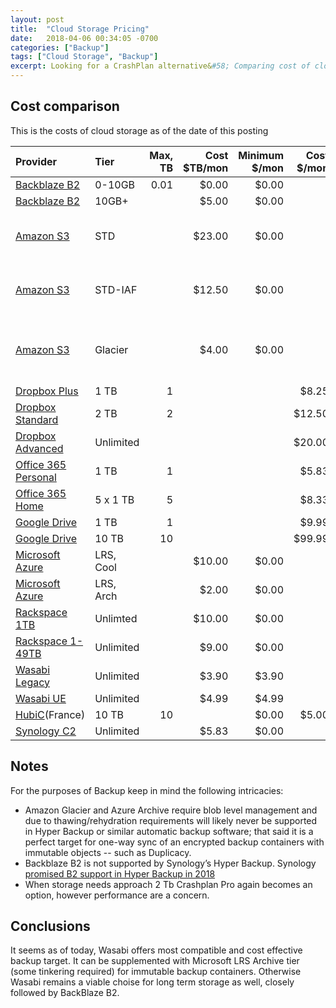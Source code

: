 ```yaml
---
layout: post
title:  "Cloud Storage Pricing"
date:   2018-04-06 00:34:05 -0700
categories: ["Backup"]
tags: ["Cloud Storage", "Backup"]
excerpt: Looking for a CrashPlan alternative&#58; Comparing cost of cloud storage.
---
```



## Cost comparison

This is the costs of cloud storage as of the date of this posting

|**Provider**    |**Tier**|**Max, TB**|**Cost<br> $TB/mon**|**Minimum<br>$/mon**|**Cost<br>$/mon**|**Eggress<br>$/GB**|**Availability**|**0.5TB**|**1TB**|**2TB**|**4TB**|**6TB**|**8TB**|**10TB**|**12TB**
|:---------------|:-------|---------------:|-------------------:|-------------------:|----------------:|------------------:|:---------------|--------:|------:|------:|------:|------:|------:|------:|------:
|[Backblaze B2](https://www.backblaze.com/b2/cloud-storage-pricing.html)            |0-10GB     |0.01   |$0.00  |$0.00  |       |$0.00                      |Instant|$0.00  |       ||||||
|[Backblaze B2](https://www.backblaze.com/b2/cloud-storage-pricing.html)            |10GB+      |       |$5.00  |$0.00  |       |$0.01                      |instant|$2.50  |$5.00  |$10.00|$20.00|$30.00|$40.00|$50.00|$60.00
|[Amazon S3](https://aws.amazon.com/s3/pricing/)                                    |STD        |       |$23.00 |$0.00  |       |1GB/mon free, then $0.09   |Instant|$11.50 |$23.00 |$46.00|$92.00|$138.00|$184.00|$230.00|$276.00
|[Amazon S3](https://aws.amazon.com/s3/pricing/)                                    |STD-IAF    |       |$12.50 |$0.00  |       |1GB/mon free, then $0.09   |Instant|$6.25  |$12.50 |$25.00|$50.00|$75.00|$100.00|$125.00|$150.00
|[Amazon S3](https://aws.amazon.com/s3/pricing/)                                    |Glacier    |       |$4.00  |$0.00  |       |1GB/mon free, then $0.09, +$0.0025|5-12 hours|$2.00|$4.00|$8.00|$16.00|$24.00|$32.00|$40.00|$48.00
|[Dropbox Plus](https://www.dropbox.com/buy?_tk=plus_last_button)                   |1 TB       |1      |       |       |$8.25  |$0.00                      |Instant|$8.25  |$8.25  ||||||
|[Dropbox Standard](https://www.dropbox.com/plans?trigger=nr)                       |2 TB       |2      |       |       |$12.50 |$0.00                      |Instant|$12.50 |$12.50 |$12.50|||||
|[Dropbox Advanced](https://www.dropbox.com/plans?trigger=nr)                       |Unlimited  |       |       |       |$20.00 |$0.00                      |Instant|$20.00 |$20.00 |$20.00|$20.00|$20.00|$20.00|$20.00|$20.00
|[Office 365 Personal](https://products.office.com/en-us/office-365-personal)       |1 TB       |1      |       |       |$5.83  |$0.00                      |Instant|$5.83  |$5.83  ||||||
|[Office 365 Home](https://products.office.com/en-us/compare-all-microsoft-office-products?tab=1)|5 x 1 TB|5|   |       |$8.33  |$0.00                      |Instant|$8.33  |$8.33  |$8.33|$8.33||||
|[Google Drive](https://www.google.com/drive/pricing/)                              |1 TB       |       1|      |       |$9.99  |$0.00                      |Instant|$9.99  |$9.99  ||||||
|[Google Drive](https://www.google.com/drive/pricing/)                              |10 TB      |10     |       |       |$99.99 |$0.00                      |Instant|$99.99 |$99.99 |$99.99|$99.99|$99.99|$99.99|$99.99|
|[Microsoft Azure](https://azure.microsoft.com/en-us/pricing/details/storage/blobs/)|LRS, Cool  |       |$10.00 |$0.00  |       |$0.01                      |Instant|$5.00  |$10.00 |$20.00|$40.00|$60.00|$80.00|$100.00|$120.00
|[Microsoft Azure](https://azure.microsoft.com/en-us/pricing/details/storage/blobs/)|LRS, Arch  |       |$2.00  |$0.00  |       |$0.02                      |<15 hours|$1.00|$2.00  |$4.00|$8.00|$12.00|$16.00|$20.00|$24.00
|[Rackspace 1TB](https://www.rackspace.com/cloud/files)                             |Unlimted   |       |$10.00 |$0.00  |       |$0.12                      |Instant|$5.00  |$10.00 |$20.00|$40.00|$60.00|$80.00|$100.00|$120.00
|[Rackspace 1-49TB](https://www.rackspace.com/cloud/files)                          |Unlimited  |       |$9.00  |$0.00  |       |$0.10                      |Instant|$4.50  |$9.00  |$18.00|$36.00|$54.00|$72.00|$90.00|$108.00
|[Wasabi Legacy](https://wasabi.com/pricing/)                                       |Unlimited  |       |$3.90  |$3.90  |       |$0.04                      |Instant|$3.90  |$3.90  |$7.80|$15.60|$23.40|$31.20|$39.00|$46.80
|[Wasabi UE](https://wasabi.com/pricing/)                                           |Unlimited  |       |$4.99  |$4.99  |       |$0.00                      |Instant|$4.99	|$4.99	|$9.98|	$19.96|	$29.94|	$39.92|	$49.90|	$59.88
|[HubiC](https://hubic.com/en/)(France)                                             |10 TB      |10     |       |$0.00  |$5.00  |$0.00                      |Instant|$5.00  |$5.00  |$5.00|$5.00|$5.00|$5.00|$5.00|
|[Synology C2](https://c2.synology.com/en-us/backup#tab_plan)                       |Unlimited  |       |$5.83  |$0.00  |       |$0.00                      |Instant|$2.91  |$5.83  |$11.66|$23.32|$34.98|$46.64|$58.3|$69.96


## Notes

For the purposes of Backup keep in mind the following intricacies:

- Amazon Glacier and Azure Archive require blob level management and due to thawing/rehydration requirements will likely never be supported in Hyper Backup or similar automatic backup software; that said it is a perfect target for one-way sync of an encrypted backup containers with immutable objects -- such as Duplicacy. 
- Backblaze B2 is not supported by Synology’s Hyper Backup. Synology [promised B2 support in Hyper Backup in 2018](https://www.reddit.com/r/synology/comments/6r29m8/please_help_get_backblaze_b2_supported_as_a/)
- When storage needs approach 2 Tb Crashplan Pro again becomes an option,  however performance are a concern. 

## Conclusions

It seems as of today, Wasabi offers most compatible and cost effective backup target. It can be supplemented with Microsoft LRS Archive tier (some tinkering required) for immutable backup containers. Otherwise Wasabi remains a viable choise for long term storage as well, closely followed by BackBlaze B2.